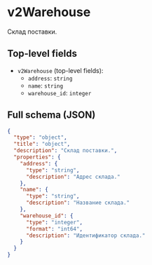 # v2Warehouse

Склад поставки.

## Top-level fields
- `v2Warehouse` (top-level fields):
  - `address`: `string`
  - `name`: `string`
  - `warehouse_id`: `integer`

## Full schema (JSON)
```json
{
  "type": "object",
  "title": "object",
  "description": "Склад поставки.",
  "properties": {
    "address": {
      "type": "string",
      "description": "Адрес склада."
    },
    "name": {
      "type": "string",
      "description": "Название склада."
    },
    "warehouse_id": {
      "type": "integer",
      "format": "int64",
      "description": "Идентификатор склада."
    }
  }
}
```
